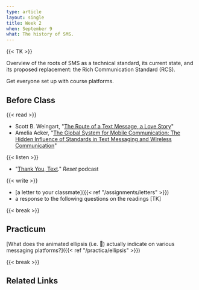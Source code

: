 ```yaml
---
type: article
layout: single
title: Week 2
when: September 9
what: The history of SMS.
---
```


{{< TK >}}

Overview of the roots of SMS as a technical standard, its current state, and its proposed replacement: the Rich Communication Standard (RCS).

Get everyone set up with course platforms.

## Before Class

{{< read >}}
- Scott B. Weingart, "[The Route of a Text Message, a Love Story](https://www.vice.com/en_us/article/kzdn8n/the-route-of-a-text-message-a-love-story)"
- Amelia Acker, "[The Global System for Mobile Communication: The Hidden Influence of Standards in Text Messaging and Wireless Communication](https://cdn.ymaws.com/www.ses-standards.org/resource/resmgr/imported/WordStandardsDayPaper-%20Acker.pdf)"

{{< listen >}}
- "[Thank You, Text](https://open.spotify.com/episode/2JUeCFlIuUBCB28t42Zi1g)." *Reset* podcast

{{< write >}}
- [a letter to your classmate]({{< ref "/assignments/letters" >}})
- a response to the following questions on the readings [TK]

{{< break >}}

## Practicum

[What does the animated ellipsis (i.e. 💬) actually indicate on various messaging platforms?]({{< ref "/practica/ellipsis" >}})

{{< break >}}

## Related Links